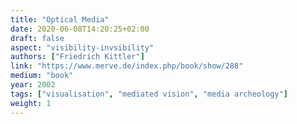 ```yaml
---
title: "Optical Media"
date: 2020-06-08T14:20:25+02:00
draft: false
aspect: "visibility-invsibility"
authors: ["Friedrich Kittler"]
link: "https://www.merve.de/index.php/book/show/288"
medium: "book"
year: 2002
tags: ["visualisation", "mediated vision", "media archeology"]
weight: 1
---
```

